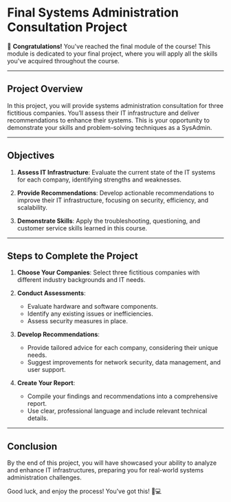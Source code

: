 # Final Systems Administration Consultation Project

🎉 **Congratulations!** You've reached the final module of the course! This module is dedicated to your final project, where you will apply all the skills you've acquired throughout the course.

---

## Project Overview

In this project, you will provide systems administration consultation for three fictitious companies. You’ll assess their IT infrastructure and deliver recommendations to enhance their systems. This is your opportunity to demonstrate your skills and problem-solving techniques as a SysAdmin.

---

## Objectives

1. **Assess IT Infrastructure**: Evaluate the current state of the IT systems for each company, identifying strengths and weaknesses.
  
2. **Provide Recommendations**: Develop actionable recommendations to improve their IT infrastructure, focusing on security, efficiency, and scalability.

3. **Demonstrate Skills**: Apply the troubleshooting, questioning, and customer service skills learned in this course.

---

## Steps to Complete the Project

1. **Choose Your Companies**: Select three fictitious companies with different industry backgrounds and IT needs.

2. **Conduct Assessments**:
   - Evaluate hardware and software components.
   - Identify any existing issues or inefficiencies.
   - Assess security measures in place.

3. **Develop Recommendations**:
   - Provide tailored advice for each company, considering their unique needs.
   - Suggest improvements for network security, data management, and user support.

4. **Create Your Report**:
   - Compile your findings and recommendations into a comprehensive report.
   - Use clear, professional language and include relevant technical details.

---

## Conclusion

By the end of this project, you will have showcased your ability to analyze and enhance IT infrastructures, preparing you for real-world systems administration challenges. 

Good luck, and enjoy the process! You've got this! 🚀💻